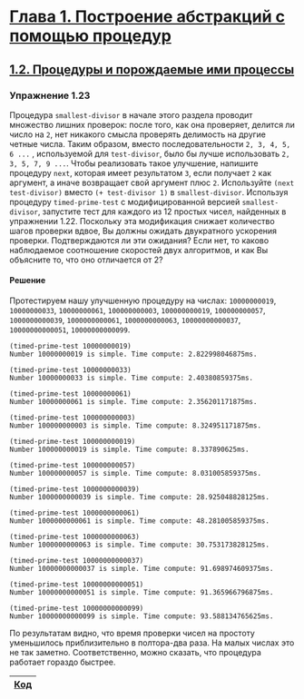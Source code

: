 # [Глава 1. Построение абстракций с помощью процедур](index.md#Глава-1-Построение-абстракций-с-помощью-процедур)
## [1.2. Процедуры и порождаемые ими процессы](index.md#12-Процедуры-и-порождаемые-ими-процессы)

### Упражнение 1.23
Процедура `smallest-divisor` в начале этого раздела проводит множество лишних
проверок: после того, как она проверяет, делится ли число на `2`, нет никакого
смысла проверять делимость на другие четные числа. Таким образом, вместо
последовательности `2, 3, 4, 5, 6 ...` , используемой для `test-divisor`, было
бы лучше использовать `2, 3, 5, 7, 9 ...`. Чтобы реализовать такое улучшение,
напишите процедуру `next`, которая имеет результатом `3`, если получает `2` как
аргумент, а иначе возвращает свой аргумент плюс `2`. Используйте
`(next test-divisor)` вместо `(+ test-divisor 1)` в `smallest-divisor`.
Используя процедуру `timed-prime-test` с модифицированной версией
`smallest-divisor`, запустите тест для каждого из 12 простых чисел, найденных в
упражнении 1.22. Поскольку эта модификация снижает количество шагов проверки
вдвое, Вы должны ожидать двукратного ускорения проверки. Подтверждаются ли эти
ожидания? Если нет, то каково наблюдаемое соотношение скоростей двух алгоритмов,
и как Вы объясните то, что оно отличается от 2?

#### Решение
Протестируем нашу улучшенную процедуру на числах: `10000000019`, `10000000033`,
  `10000000061`, `100000000003`, `100000000019`, `100000000057`, `1000000000039`,
`1000000000061`, `1000000000063`, `10000000000037`, `10000000000051`,
`10000000000099`.

```racket
(timed-prime-test 10000000019)
Number 10000000019 is simple. Time compute: 2.822998046875ms.

(timed-prime-test 10000000033)
Number 10000000033 is simple. Time compute: 2.40380859375ms.

(timed-prime-test 10000000061)
Number 10000000061 is simple. Time compute: 2.356201171875ms.

(timed-prime-test 100000000003)
Number 100000000003 is simple. Time compute: 8.324951171875ms.

(timed-prime-test 100000000019)
Number 100000000019 is simple. Time compute: 8.337890625ms.

(timed-prime-test 100000000057)
Number 100000000057 is simple. Time compute: 8.031005859375ms.

(timed-prime-test 1000000000039)
Number 1000000000039 is simple. Time compute: 28.925048828125ms.

(timed-prime-test 1000000000061)
Number 1000000000061 is simple. Time compute: 48.281005859375ms.

(timed-prime-test 1000000000063)
Number 1000000000063 is simple. Time compute: 30.753173828125ms.

(timed-prime-test 10000000000037)
Number 10000000000037 is simple. Time compute: 91.698974609375ms.

(timed-prime-test 10000000000051)
Number 10000000000051 is simple. Time compute: 91.365966796875ms.

(timed-prime-test 10000000000099)
Number 10000000000099 is simple. Time compute: 93.588134765625ms.
```

По результатам видно, что время проверки чисел на простоту уменьшилось
приблизительно в полтора-два раза. На малых числах это не так заметно.
Соответственно, можно сказать, что процедура работает гораздо быстрее.

[Код](../../src/chapter01/exercise_1_23.rkt) |
---|

